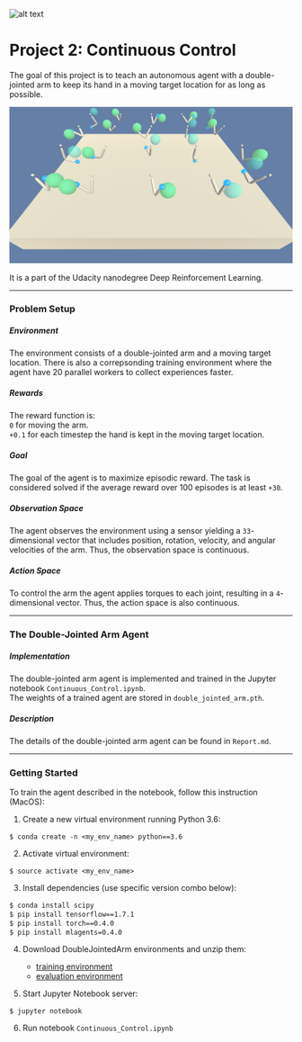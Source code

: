 ![alt text](https://img.shields.io/badge/Course-Udacity--DRL-blue.svg) 

# **Project 2: Continuous Control** 

The goal of this project is to teach an autonomous agent with a double-jointed arm to keep its hand in a moving target location for as long as possible. 

![JointedArmAgents](./report_images/jointed-arm-agents.png "JointedArmAgents")

It is a part of the Udacity nanodegree Deep Reinforcement Learning. 

---

### Problem Setup

##### Environment
The environment consists of a double-jointed arm and a moving target location. There is also a correpsonding training environment where the agent have 20 parallel workers to collect experiences faster.

##### Rewards
The reward function is:   
`0` for moving the arm.  
`+0.1` for each timestep the hand is kept in the moving target location.

##### Goal
The goal of the agent is to maximize episodic reward. The task is considered solved if the average reward over 100 episodes is at least `+30`.

##### Observation Space
The agent observes the environment using a sensor yielding a `33`-dimensional vector that includes position, rotation, velocity, and angular velocities of the arm. Thus, the observation space is continuous.

##### Action Space
To control the arm the agent applies torques to each joint, resulting in a `4`-dimensional vector. Thus, the action space is also continuous.

---

### The Double-Jointed Arm Agent

##### Implementation
The double-jointed arm agent is implemented and trained in the Jupyter notebook `Continuous_Control.ipynb`.  
The weights of a trained agent are stored in `double_jointed_arm.pth`.

##### Description
The details of the double-jointed arm agent can be found in `Report.md`. 

---

### Getting Started
To train the agent described in the notebook, follow this instruction (MacOS):

1. Create a new virtual environment running Python 3.6:
```
$ conda create -n <my_env_name> python==3.6 
```

2. Activate virtual environment:
```
$ source activate <my_env_name>
```

3. Install dependencies (use specific version combo below):
```
$ conda install scipy
$ pip install tensorflow==1.7.1
$ pip install torch==0.4.0
$ pip install mlagents=0.4.0
```

4. Download DoubleJointedArm environments and unzip them:  
    * [training environment](https://s3-us-west-1.amazonaws.com/udacity-drlnd/P2/Reacher/Reacher.app.zip)  
    * [evaluation environment](https://s3-us-west-1.amazonaws.com/udacity-drlnd/P2/Reacher/one_agent/Reacher.app.zip)

5. Start Jupyter Notebook server:
```
$ jupyter notebook
```

6. Run notebook `Continuous_Control.ipynb`
